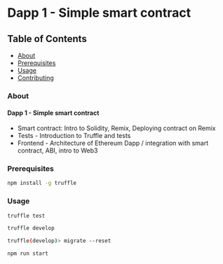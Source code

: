 # Dapp 1 - Simple smart contract

## Table of Contents

- [About](#about)
- [Prerequisites](#prerequisites)
- [Usage](#usage)
- [Contributing](../CONTRIBUTING.md)

### About <a name = "about"></a>

#### Dapp 1 - Simple smart contract

- Smart contract: Intro to Solidity, Remix, Deploying contract on Remix
- Tests - Introduction to Truffle and tests
- Frontend - Architecture of Ethereum Dapp / integration with smart contract, ABI, intro to Web3

### Prerequisites

```sh
npm install -g truffle
```

### Usage

```sh
truffle test
```

```sh
truffle develop
```

```sh
truffle(develop)> migrate --reset
```

```sh
npm run start
```

